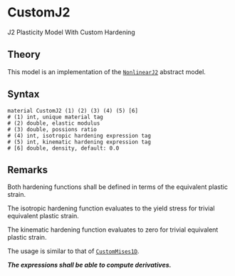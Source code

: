 # CustomJ2

J2 Plasticity Model With Custom Hardening

## Theory

This model is an implementation of the [`NonlinearJ2`](NonlinearJ2.md) abstract model.

## Syntax

```
material CustomJ2 (1) (2) (3) (4) (5) [6]
# (1) int, unique material tag
# (2) double, elastic modulus
# (3) double, possions ratio
# (4) int, isotropic hardening expression tag
# (5) int, kinematic hardening expression tag
# [6] double, density, default: 0.0
```

## Remarks

Both hardening functions shall be defined in terms of the equivalent plastic strain.

The isotropic hardening function evaluates to the yield stress for trivial equivalent plastic strain.

The kinematic hardening function evaluates to zero for trivial equivalent plastic strain.

The usage is similar to that of [`CustomMises1D`](../../Material1D/vonMises/CustomMises1D.md).

***The expressions shall be able to compute derivatives.***